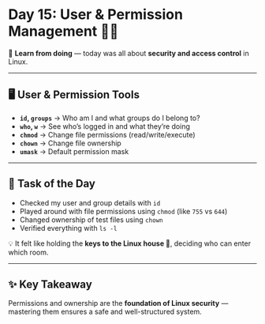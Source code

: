 # Day 15: User & Permission Management 👤🔑

🚀 **Learn from doing** — today was all about **security and access control** in Linux.  

---

## 🖥️ User & Permission Tools  

- **`id`, `groups`** → Who am I and what groups do I belong to?  
- **`who`, `w`** → See who’s logged in and what they’re doing  
- **`chmod`** → Change file permissions (read/write/execute)  
- **`chown`** → Change file ownership  
- **`umask`** → Default permission mask  

---

## 📂 Task of the Day  

- Checked my user and group details with `id`  
- Played around with file permissions using `chmod` (like `755` vs `644`)  
- Changed ownership of test files using `chown`  
- Verified everything with `ls -l`  

💡 It felt like holding the **keys to the Linux house 🔑**, deciding who can enter which room.  

---

## ✨ Key Takeaway  

Permissions and ownership are the **foundation of Linux security** — mastering them ensures a safe and well-structured system.  
